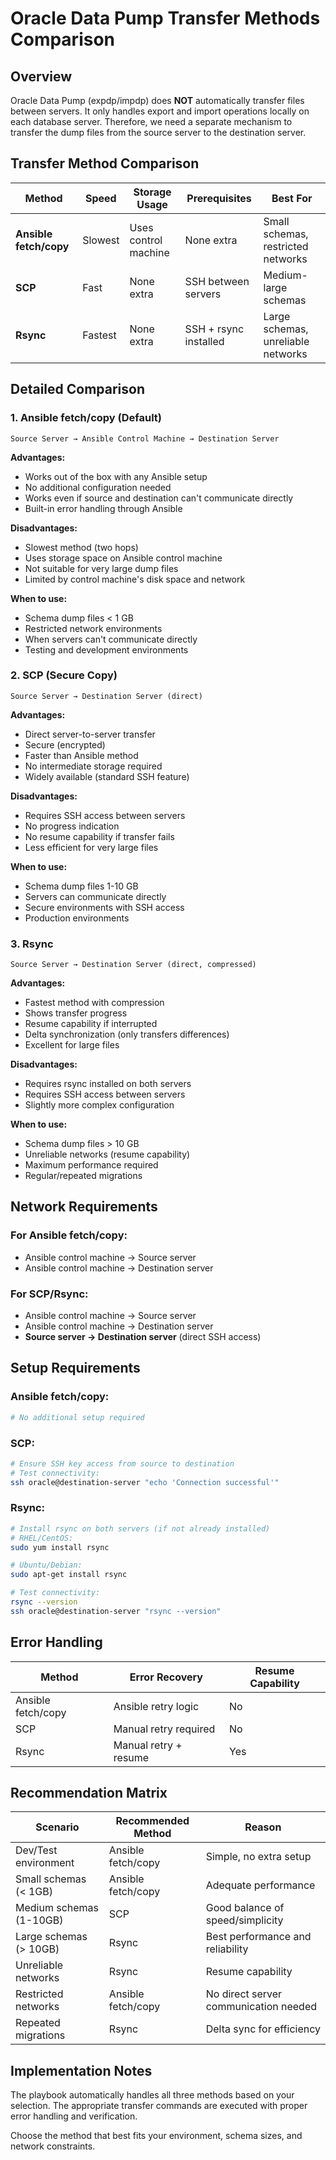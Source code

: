 # Oracle Data Pump Transfer Methods Comparison

## Overview
Oracle Data Pump (expdp/impdp) does **NOT** automatically transfer files between servers. It only handles export and import operations locally on each database server. Therefore, we need a separate mechanism to transfer the dump files from the source server to the destination server.

## Transfer Method Comparison

| Method | Speed | Storage Usage | Prerequisites | Best For |
|--------|--------|---------------|---------------|----------|
| **Ansible fetch/copy** | Slowest | Uses control machine | None extra | Small schemas, restricted networks |
| **SCP** | Fast | None extra | SSH between servers | Medium-large schemas |
| **Rsync** | Fastest | None extra | SSH + rsync installed | Large schemas, unreliable networks |

## Detailed Comparison

### 1. Ansible fetch/copy (Default)
```
Source Server → Ansible Control Machine → Destination Server
```

**Advantages:**
- Works out of the box with any Ansible setup
- No additional configuration needed
- Works even if source and destination can't communicate directly
- Built-in error handling through Ansible

**Disadvantages:**
- Slowest method (two hops)
- Uses storage space on Ansible control machine
- Not suitable for very large dump files
- Limited by control machine's disk space and network

**When to use:**
- Schema dump files < 1 GB
- Restricted network environments
- When servers can't communicate directly
- Testing and development environments

### 2. SCP (Secure Copy)
```
Source Server → Destination Server (direct)
```

**Advantages:**
- Direct server-to-server transfer
- Secure (encrypted)
- Faster than Ansible method
- No intermediate storage required
- Widely available (standard SSH feature)

**Disadvantages:**
- Requires SSH access between servers
- No progress indication
- No resume capability if transfer fails
- Less efficient for very large files

**When to use:**
- Schema dump files 1-10 GB
- Servers can communicate directly
- Secure environments with SSH access
- Production environments

### 3. Rsync
```
Source Server → Destination Server (direct, compressed)
```

**Advantages:**
- Fastest method with compression
- Shows transfer progress
- Resume capability if interrupted
- Delta synchronization (only transfers differences)
- Excellent for large files

**Disadvantages:**
- Requires rsync installed on both servers
- Requires SSH access between servers
- Slightly more complex configuration

**When to use:**
- Schema dump files > 10 GB
- Unreliable networks (resume capability)
- Maximum performance required
- Regular/repeated migrations

## Network Requirements

### For Ansible fetch/copy:
- Ansible control machine → Source server
- Ansible control machine → Destination server

### For SCP/Rsync:
- Ansible control machine → Source server
- Ansible control machine → Destination server  
- **Source server → Destination server** (direct SSH access)

## Setup Requirements

### Ansible fetch/copy:
```bash
# No additional setup required
```

### SCP:
```bash
# Ensure SSH key access from source to destination
# Test connectivity:
ssh oracle@destination-server "echo 'Connection successful'"
```

### Rsync:
```bash
# Install rsync on both servers (if not already installed)
# RHEL/CentOS:
sudo yum install rsync

# Ubuntu/Debian:
sudo apt-get install rsync

# Test connectivity:
rsync --version
ssh oracle@destination-server "rsync --version"
```

## Error Handling

| Method | Error Recovery | Resume Capability |
|--------|----------------|-------------------|
| Ansible fetch/copy | Ansible retry logic | No |
| SCP | Manual retry required | No |
| Rsync | Manual retry + resume | Yes |

## Recommendation Matrix

| Scenario | Recommended Method | Reason |
|----------|-------------------|---------|
| Dev/Test environment | Ansible fetch/copy | Simple, no extra setup |
| Small schemas (< 1GB) | Ansible fetch/copy | Adequate performance |
| Medium schemas (1-10GB) | SCP | Good balance of speed/simplicity |
| Large schemas (> 10GB) | Rsync | Best performance and reliability |
| Unreliable networks | Rsync | Resume capability |
| Restricted networks | Ansible fetch/copy | No direct server communication needed |
| Repeated migrations | Rsync | Delta sync for efficiency |

## Implementation Notes

The playbook automatically handles all three methods based on your selection. The appropriate transfer commands are executed with proper error handling and verification.

Choose the method that best fits your environment, schema sizes, and network constraints.
